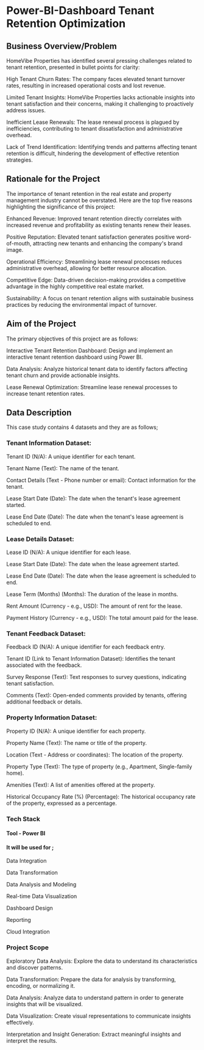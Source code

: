 # Power-BI-Dashboard Tenant Retention Optimization
## Business Overview/Problem
HomeVibe Properties has identified several pressing challenges related to tenant retention, presented in bullet points for clarity:

High Tenant Churn Rates: The company faces elevated tenant turnover rates, resulting in increased operational costs and lost revenue. 

Limited Tenant Insights: HomeVibe Properties lacks actionable insights into tenant satisfaction and their concerns, making it challenging to proactively address issues. 

Inefficient Lease Renewals: The lease renewal process is plagued by inefficiencies, contributing to tenant dissatisfaction and administrative overhead. 

Lack of Trend Identification: Identifying trends and patterns affecting tenant retention is difficult, hindering the development of effective retention strategies. 

## Rationale for the Project
The importance of tenant retention in the real estate and property management industry cannot be overstated. Here are the top five reasons highlighting the significance of this project:

Enhanced Revenue: Improved tenant retention directly correlates with increased revenue and profitability as existing tenants renew their leases. 

Positive Reputation: Elevated tenant satisfaction generates positive word-of-mouth, attracting new tenants and enhancing the company's brand image. 

Operational Efficiency: Streamlining lease renewal processes reduces administrative overhead, allowing for better resource allocation. 

Competitive Edge: Data-driven decision-making provides a competitive advantage in the highly competitive real estate market. 

Sustainability: A focus on tenant retention aligns with sustainable business practices by reducing the environmental impact of turnover. 

## Aim of the Project

The primary objectives of this project are as follows:

Interactive Tenant Retention Dashboard: Design and implement an interactive tenant retention dashboard using Power BI.

Data Analysis: Analyze historical tenant data to identify factors affecting tenant churn and provide actionable insights.

Lease Renewal Optimization: Streamline lease renewal processes to increase tenant retention rates. 

## Data Description

This case study contains 4 datasets and  they are as follows;

### Tenant Information Dataset:

 Tenant ID (N/A): A unique identifier for each tenant. 
 
 Tenant Name (Text): The name of the tenant. 
 
 Contact Details (Text - Phone number or email): Contact information for the tenant. 
 
 Lease Start Date (Date): The date when the tenant's lease agreement started. 
 
 Lease End Date (Date): The date when the tenant's lease agreement is scheduled to end. 
 
### Lease Details Dataset:

 Lease ID (N/A): A unique identifier for each lease. 
 
 Lease Start Date (Date): The date when the lease agreement started. 
 
 Lease End Date (Date): The date when the lease agreement is scheduled to end. 
 
 Lease Term (Months) (Months): The duration of the lease in months. 
 
 Rent Amount (Currency - e.g., USD): The amount of rent for the lease. 
 
 Payment History (Currency - e.g., USD): The total amount paid for the lease. 
 
### Tenant Feedback Dataset:

 Feedback ID (N/A): A unique identifier for each feedback entry. 
 
 Tenant ID (Link to Tenant Information Dataset): Identifies the tenant associated with the feedback. 
 
 Survey Response (Text): Text responses to survey questions, indicating tenant satisfaction. 
 
 Comments (Text): Open-ended comments provided by tenants, offering additional feedback or details. 
 
### Property Information Dataset:

 Property ID (N/A): A unique identifier for each property. 
 
 Property Name (Text): The name or title of the property. 
 
 Location (Text - Address or coordinates): The location of the property. 
 
 Property Type (Text): The type of property (e.g., Apartment, Single-family home). 
 
 Amenities (Text): A list of amenities offered at the property. 
 
 Historical Occupancy Rate (%) (Percentage): The historical occupancy rate of the property, expressed as a percentage. 
 
### Tech Stack
#### Tool - Power BI

#### It will be used for ;

 Data Integration 
 
 Data Transformation 
 
 Data Analysis and Modeling 
 
 Real-time Data Visualization 
 
 Dashboard Design 
 
 Reporting 
 
 Cloud Integration 
 
### Project Scope

 Exploratory Data Analysis: Explore the data to understand its characteristics and discover patterns. 
 
 Data Transformation: Prepare the data for analysis by transforming, encoding, or normalizing it. 
 
 Data Analysis: Analyze data to understand pattern in order to generate insights that will be visualized. 
 
 Data Visualization: Create visual representations to communicate insights effectively. 
 
 Interpretation and Insight Generation: Extract meaningful insights and interpret the results. 
